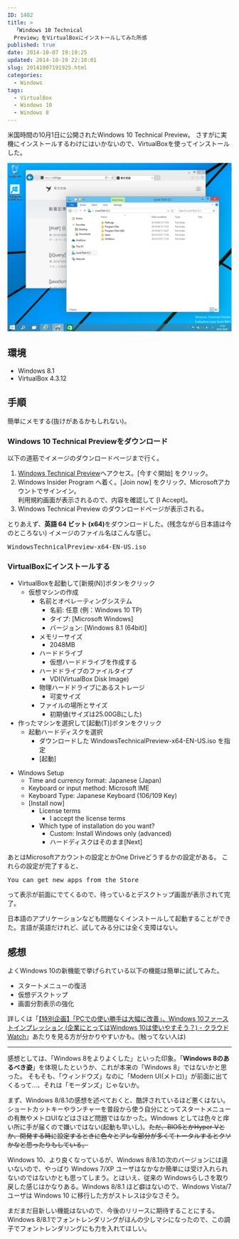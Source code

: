 ```yaml
---
ID: 1402
title: >
  「Windows 10 Technical
  Preview」をVirtualBoxにインストールしてみた所感
published: true
date: 2014-10-07 19:19:25
updated: 2014-10-19 22:10:01
slug: 20141007191925.html
categories:
  - Windows
tags:
  - VirtualBox
  - Windows 10
  - Windows 8
---
```

米国時間の10月1日に公開されたWindows 10 Technical Preview。
さすがに実機にインストールするわけにはいかないので、VirtualBoxを使ってインストールした。
<!--more-->
<img src="images/Windows_10_Technical_Preview.png" alt="Windows 10 Technical Preview" />
<h2>環境</h2>
<ul>
  <li>Windows 8.1
  <li>VirtualBox 4.3.12
</ul>

<h2>手順</h2>
簡単にメモする(抜けがあるかもしれない)。

<h3>Windows 10 Technical Previewをダウンロード</h3>
以下の道筋でイメージのダウンロードページまで行く。
<ol>
 <li><a href="http://windows.microsoft.com/ja-jp/windows/preview" target="_blank">Windows Technical Preview</a>へアクセス。[今すぐ開始] をクリック。</li>
 <li>Windows Insider Program へ着く。[Join now] をクリック、Microsoftアカウントでサインイン。<br>利用規約画面が表示されるので、内容を確認して [I Accept]。</li>
 <li>Windows Technical Preview のダウンロードページが表示される。</li>
</ol>
<!-- http://windows.microsoft.com/ja-jp/windows/preview-download -->

とりあえず、<b>英語 64 ビット (x64)</b>をダウンロードした。(残念ながら日本語は今のところない)
イメージのファイル名はこんな感じ。
<pre>WindowsTechnicalPreview-x64-EN-US.iso</pre>

<h3>VirtualBoxにインストールする</h3>
<ul>
<li>VirtualBoxを起動して[新規(N)]ボタンをクリック
  <ul>
  <li>仮想マシンの作成
    <ul>
    <li>名前とオペレーティングシステム
      <ul>
      <li>名前: 任意 (例：Windows 10 TP)</li>
      <li>タイプ: [Microsoft Windows]</li>
      <li>バージョン: [Windows 8.1 (64bit)]</li>
      </ul>
    </li>
    <li>メモリーサイズ
      <ul>
      <li>2048MB</li>
      </ul>
    </li>
    <li>ハードドライブ
      <ul>
      <li>仮想ハードドライブを作成する</li>
      </ul>
    </li>
    <li>ハードドライブのファイルタイプ
      <ul>
      <li>VDI(VirtualBox Disk Image)</li>
      </ul>
    </li>
    <li>物理ハードドライブにあるストレージ
      <ul>
      <li>可変サイズ</li>
      </ul>
    </li>
    <li>ファイルの場所とサイズ
      <ul>
      <li>初期値(サイズは25.00GBにした)</li>
      </ul>
    </li>
    </ul>
  </li>
  </ul>
</li>
<li>作ったマシンを選択して[起動(T)]ボタンをクリック
  <ul>
  <li>起動ハードディスクを選択
    <ul>
    <li>ダウンロードした WindowsTechnicalPreview-x64-EN-US.iso を指定</li>
    <li>[起動]</li>
    </ul>
  </li>
  </ul>
</li>
</ul>
<ul>
<li>Windows Setup
  <ul>
  <li>Time and currency format: Japanese (Japan)</li>
  <li>Keyboard or input method: Microsoft IME</li>
  <li>Keyboard Type: Japanese Keyboard (106/109 Key)</li>
  <li>[Install now]
    <ul>
    <li>License terms 
      <ul>
      <li>I accept the license terms</li>
      </ul>
    </li>
    <li>Which type of installation do you want?
      <ul>
      <li>Custom: Install Windows only (advanced)</li>
      <li>ハードディスクはそのまま[Next]</li>
      </ul>
    </li>
    </ul>
  </li>
  </ul>
</li>
</ul>
あとはMicrosoftアカウントの設定とかOne Driveどうするかの設定がある。
これらの設定が完了すると、<pre>You can get new apps from the Store</pre>って表示が前面にでてくるので、待っているとデスクトップ画面が表示されて完了。

日本語のアプリケーションなども問題なくインストールして起動することができた。言語が英語だけれど、試してみる分には全く支障はない。

<h2>感想</h2>
よくWindows 10の新機能で挙げられている以下の機能は簡単に試してみた。
<ul>
 <li>スタートメニューの復活</li>
 <li>仮想デスクトップ</li>
 <li>画面分割表示の強化</li>
</ul>

詳しくは「<a href="http://cloud.watch.impress.co.jp/docs/special/20141007_670072.html" target="_blank">【特別企画】「PCでの使い勝手は大幅に改善」、Windows 10ファーストインプレッション (企業にとってはWindows 10は使いやすそう？) - クラウド Watch</a>」あたりを見る方が分かりやすいかも。(触ってない人は)
<hr>
感想としては、「Windows 8をよりよくした」といった印象。「<strong>Windows 8のあるべき姿</strong>」を体現したというか、これが本来の「Windows 8」ではないかと思った。
<span class="text-muted">そもそも、「ウィンドウズ」なのに「Modern UI(メトロ)」が前面に出てくるって…、それは「モーダンズ」じゃないか。</span>

まず、Windows 8/8.1の感想を述べておくと、酷評されているほど悪くはない。ショートカットキーやランチャーを普段から使う自分にとってスタートメニューの有無やメトロUIなどはさほど問題ではなかった。Windows としては色々と痒い所に手が届くので嫌いではない(起動も早いし)。<s>ただ、BIOSとかHyper-Vとか、開発する時に設定するときに色々とアレな部分が多くてトータルするとクソかなと思ったりもしている。</s>

Windows 10、より良くなっているが、Windows 8/8.1の次のバージョンには違いないので、やっぱり Windows 7/XP ユーザはなかなか簡単には受け入れられないのではないかとも思ってしまう。とはいえ、従来の Windowsらしさを取り戻した感じはかなりある。Windows 8/8.1 ほど癖はないので、Windows Vista/7 ユーザは Windows 10 に移行した方がストレスは少なさそう。

まだまだ目新しい機能はないので、今後のリリースに期待することにする。
Windows 8/8.1でフォントレンダリングがほんの少しマシになったので、この調子でフォントレンダリングにも力を入れてほしい。